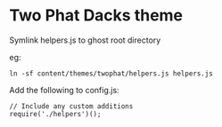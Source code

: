 # Two Phat Dacks theme

Symlink helpers.js to ghost root directory

eg:

    ln -sf content/themes/twophat/helpers.js helpers.js

Add the following to config.js:

    // Include any custom additions
    require('./helpers')();
